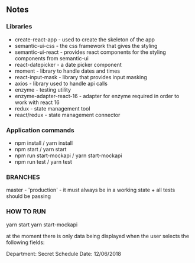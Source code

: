 ## Notes
### Libraries
* create-react-app - used to create the skeleton of the app
* semantic-ui-css - the css framework that gives the styling
* semantic-ui-react - provides react components for the styling components from semantic-ui
* react-datepicker - a date picker component
* moment - library to handle dates and times
* react-input-mask - library that provides input masking
* axios - library used to handle api calls
* enzyme - testing utility
* enzyme-adapter-react-16 - adapter for enzyme required in order to work with react 16
* redux - state management tool
* react/redux - state management connector

### Application commands
* npm install / yarn install 
* npm start / yarn start
* npm run start-mockapi / yarn start-mockapi
* npm run test / yarn test

### BRANCHES
master - 'production' - it must always be in a working state + all tests should be passing

### HOW TO RUN
yarn start
yarn start-mockapi

at the moment there is only data being displayed when the user selects the following fields:

Department: Secret
Schedule Date: 12/06/2018
